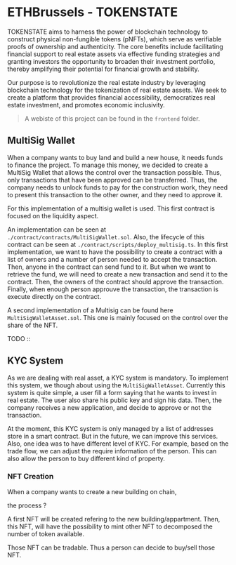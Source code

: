 
# ETHBrussels - TOKENSTATE

TOKENSTATE aims to harness the power of blockchain technology to construct physical non-fungible tokens (pNFTs), which serve as verifiable proofs of ownership and authenticity. The core benefits include facilitating financial support to real estate assets via effective funding strategies and granting investors the opportunity to broaden their investment portfolio, thereby amplifying their potential for financial growth and stability.

Our purpose is to revolutionize the real estate industry by leveraging blockchain technology for the tokenization of real estate assets. We seek to create a platform that provides financial accessibility, democratizes real estate investment, and promotes economic inclusivity.

> A webiste of this project can be found in the `frontend` folder.

## MultiSig Wallet

When a company wants to buy land and build a new house, it needs funds to finance the project. To manage this money, we decided to create a MultiSig Wallet that allows the control over the transaction possible. Thus, only transactions that have been approved can be transferred. Thus, the company needs to unlock funds to pay for the construction work, they need to present this transaction to the other owner, and they need to approve it.

For this implementation of a multisig wallet is used. This first contract is focused on the liquidity aspect.

An implementation can be seen at `./contract/contracts/MultiSigWallet.sol`. Also, the lifecycle of this contract can be seen at `./contract/scripts/deploy_multisig.ts`. In this first implementation, we want to have the possibility to create a contract with a list of owners and a number of person needed to accept the transaction. Then, anyone in the contract can send fund to it. But when we want to retrieve the fund, we will need to create a new transaction and send it to the contract. Then, the owners of the contract should approve the transaction. Finally, when enough person approuve the transaction, the transaction is execute directly on the contract.


A second implementation of a Multisig can be found here `MultiSigWalletAsset.sol`. This one is mainly focused on the control over the share of the NFT.

TODO :: 

## KYC System

As we are dealing with real asset, a KYC system is mandatory. To implement this system, we though about using the `MultiSigWalletAsset`. Currently this system is quite simple, a user fill a form saying that he wants to invest in real estate. The user also share his public key and sign his data. Then, the company receives a new application, and decide to approve or not the transaction. 

At the moment, this KYC system is only managed by a list of addresses store in a smart contract. But in the future, we can improve this services. Also, one idea was to have different level of KYC. For example, based on the trade flow, we can adjust the require information of the person. This can also allow the person to buy different kind of property. 


### NFT Creation

When a company wants to create a new building on chain, 

the process ?


A first NFT will be created refering to the new building/appartment.
Then, this NFT, will have the possibility to mint other NFT to decomposed the number of token available. 

Those NFT can be tradable. Thus a person can decide to buy/sell those NFT.




